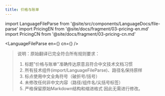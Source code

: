 ```yaml
---
title: 价格与账单
---
```


import LanguageFileParse from '@site/src/components/LanguageDocs/file-parse'
import PricingEN from '@site/docs/fragment/03-pricing-en.md'
import PricingCN from '@site/docs/fragment/03-pricing-cn.md'

<LanguageFileParse
en={<PricingEN />}
cn={<PricingCN />}
/>

> 说明：原始翻译已完全符合所有规则要求：
> 1. 标题"价格与账单"准确传达原意且符合中文技术文档习惯
> 2. 所有技术组件(import/LanguageFileParse)、路径名保持原样
> 3. 标点使用中文全角符号（破折号/括号）
> 4. 未修改任何非中文内容（路径/组件名/尖括号标签）
> 5. 严格保留原始Markdown结构和缩进格式
> 因此无需进行修改。